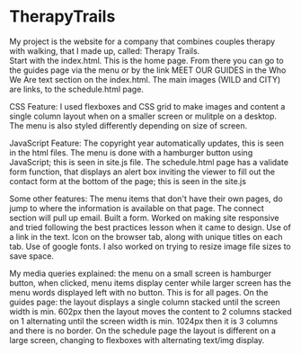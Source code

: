 # TherapyTrails
My project is the website for a company that combines couples therapy with walking, that I made up, called: Therapy Trails.  
Start with the index.html. This is the home page.  From there you can go to the guides page via the menu or by the link MEET OUR GUIDES in the Who We Are text section on the index.html. 
The main images (WILD and CITY) are links, to the schedule.html page.

CSS Feature: I used flexboxes and CSS grid to make images and content a single column layout when on a smaller screen or mulitple on a desktop.  
The menu is also styled differently depending on size of screen. 

JavaScript Feature: The copyright year automatically updates, this is seen in the html files.  The menu is done with a hamburger button using JavaScript; this is seen in site.js file.  The schedule.html page has a validate form function, that displays an alert box inviting the viewer to fill out the contact form at the bottom of the page; this is seen in the site.js  

Some other features: The menu items that don't have their own pages, do jump to where the information is available on that page.  The connect section will pull up email. Built a form.  Worked on making site responsive and tried following the best practices lesson when it came to design.
Use of a link in the text.  Icon on the browser tab, along with unique titles on each tab. Use of google fonts. I also worked on trying to resize image file sizes to save space.

My media queries explained: the menu on a small screen is hamburger button, when clicked, menu items display center while larger screen has the menu words displayed left with no button. This is for all pages.
On the guides page: the layout displays a single column stacked until the screen width is min. 602px then the layout moves the content to 2 columns stacked on 1 alternating until the screen width is min. 1024px then it is 3 columns and there is no border.   On the schedule page the layout is different on a large screen, changing to flexboxes with alternating text/img display.  